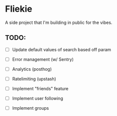 # Fliekie

A side project that I'm building in public for the vibes.

## TODO:

- [ ] Update default values of search based off param

- [ ] Error management (w/ Sentry)
- [ ] Analytics (posthog)
- [ ] Ratelimiting (upstash)

- [ ] Implement "friends" feature
- [ ] Implement user following
- [ ] Implement groups

